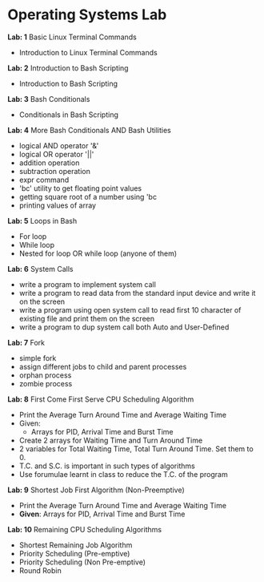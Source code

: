 # Operating Systems Lab

**Lab: 1** Basic Linux Terminal Commands
- Introduction to Linux Terminal Commands

**Lab: 2** Introduction to Bash Scripting
- Introduction to Bash Scripting

**Lab: 3** Bash Conditionals
- Conditionals in Bash Scripting

**Lab: 4** More Bash Conditionals AND Bash Utilities
- logical AND operator '&'
- logical OR operator '||'
- addition operation
- subtraction operation
- expr command
- 'bc' utility to get floating point values
- getting square root of a number using 'bc
- printing values of array

**Lab: 5** Loops in Bash
- For loop
- While loop
- Nested for loop OR while loop (anyone of them)

**Lab: 6** System Calls
- write a program to implement system call
- write a program to read data from the standard input device and write it on the screen
- write a program using open system call to read first 10 character of existing file and print them on the screen
- write a program to dup system call both Auto and User-Defined 

**Lab: 7** Fork
- simple fork 
- assign different jobs to child and parent processes 
- orphan process 
- zombie process 

**Lab: 8** First Come First Serve CPU Scheduling Algorithm
- Print the Average Turn Around Time and Average Waiting Time
- Given:
    - Arrays for PID, Arrival Time and Burst Time
- Create 2 arrays for Waiting Time and Turn Around Time
- 2 variables for Total Waiting Time, Total Turn Around Time. Set them to 0.
- T.C. and S.C. is important in such types of algorithms
- Use forumulae learnt in class to reduce the T.C. of the program

**Lab: 9** Shortest Job First Algorithm (Non-Preemptive)
- Print the Average Turn Around Time and Average Waiting Time
- <b>Given</b>: Arrays for PID, Arrival Time and Burst Time

**Lab: 10** Remaining CPU Scheduling Algorithms
- Shortest Remaining Job Algorithm
- Priority Scheduling (Pre-emptive)
- Priority Scheduling (Non Pre-emptive)
- Round Robin
